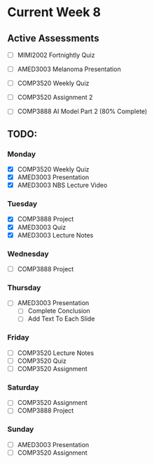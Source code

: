 # Current Week 8

## Active Assessments

- [ ] MIMI2002 Fortnightly Quiz

- [ ] AMED3003 Melanoma Presentation

- [ ] COMP3520 Weekly Quiz
- [ ] COMP3520 Assignment 2

- [ ] COMP3888 AI Model Part 2 (80% Complete)

## TODO:

### Monday

- [x] COMP3520 Weekly Quiz
- [x] AMED3003 Presentation
- [x] AMED3003 NBS Lecture Video

### Tuesday

- [x] COMP3888 Project
- [x] AMED3003 Quiz
- [x] AMED3003 Lecture Notes

### Wednesday

- [ ] COMP3888 Project

### Thursday

- [ ] AMED3003 Presentation
  - [ ] Complete Conclusion
  - [ ] Add Text To Each Slide

### Friday

- [ ] COMP3520 Lecture Notes
- [ ] COMP3520 Quiz
- [ ] COMP3520 Assignment

### Saturday

- [ ] COMP3520 Assignment
- [ ] COMP3888 Project

### Sunday

- [ ] AMED3003 Presentation
- [ ] COMP3520 Assignment
